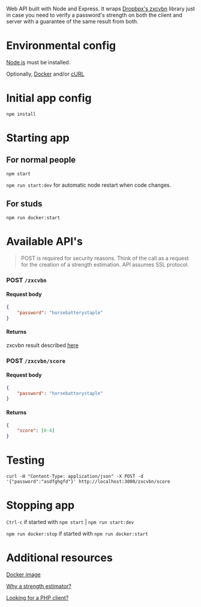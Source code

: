 Web API built with Node and Express.  It wraps
[Dropbpx's zxcvbn](https://github.com/dropbox/zxcvbn) library just in case
you need to verify a password's strength on both the client and server 
with a guarantee of the same result from both.

# Environmental config

[Node.js](https://nodejs.org) must be installed.

Optionally, [Docker](https://www.docker.com/) and/or 
[cURL](https://curl.haxx.se/)

# Initial app config
`npm install`

# Starting app

## For normal people

`npm start`

`npm run start:dev` for automatic node restart when code changes.

## For studs

 `npm run docker:start`
 
# Available API's

> POST is required for security reasons.  Think of the call as a request 
for the creation of a strength estimation.  API assumes SSL protocol.

### POST `/zxcvbn`

#### Request body 
```json
{ 
    "password": "horsebatterystaple" 
}
```
#### Returns 
zxcvbn result described [here](https://github.com/dropbox/zxcvbn#usage)

### POST `/zxcvbn/score` 

#### Request body 
```json
{ 
    "password": "horsebatterystaple" 
}
```
   
#### Returns 
```json
{ 
    "score": [0-4] 
}
```

# Testing

`curl -H "Content-Type: application/json" -X POST -d '{"password":"asdfghgfd"}' http://localhost:3000/zxcvbn/score`

# Stopping app
`Ctrl-c` if started with `npm start` | `npm run start:dev`

`npm run docker:stop` if started with `npm run docker:start`

# Additional resources

[Docker image](https://hub.docker.com/r/wcjr/zxcvbn-api)

[Why a strength estimator?](https://blogs.dropbox.com/tech/2012/04/zxcvbn-realistic-password-strength-estimation)

[Looking for a PHP client?](https://github.com/silinternational/zxcvbn-api-client-php)
